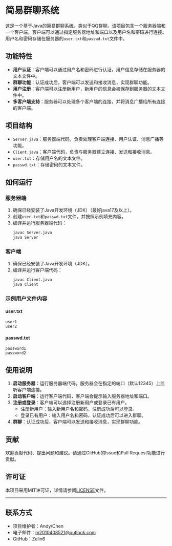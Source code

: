 # 简易群聊系统

这是一个基于Java的简易群聊系统，类似于QQ群聊。该项目包含一个服务器端和一个客户端，客户端可以通过指定服务器地址和端口以及用户名和密码进行连接。用户名和密码存储在服务器的`user.txt`和`passwd.txt`文件中。

## 功能特性

- **用户认证**：客户端可以通过用户名和密码进行认证，用户信息存储在服务器的文本文件中。
- **群聊功能**：认证成功后，客户端可以发送和接收消息，实现群聊功能。
- **用户注册**：客户端可以注册新用户，新用户的信息会被保存到服务器的文本文件中。
- **多客户端支持**：服务器可以处理多个客户端的连接，并将消息广播给所有连接的客户端。

## 项目结构

- `Server.java`：服务器端代码，负责处理客户端连接、用户认证、消息广播等功能。
- `Client.java`：客户端代码，负责与服务器建立连接、发送和接收消息。
- `user.txt`：存储用户名的文本文件。
- `passwd.txt`：存储密码的文本文件。

## 如何运行

### 服务器端

1. 确保已经安装了Java开发环境（JDK）（最好java17及以上）。
2. 创建`user.txt`和`passwd.txt`文件，并按照示例填充内容。
3. 编译并运行服务器端代码：
   ```sh
   javac Server.java
   java Server
   ```

### 客户端

1. 确保已经安装了Java开发环境（JDK）。
2. 编译并运行客户端代码：
   ```sh
   javac Client.java
   java Client
   ```

### 示例用户文件内容

#### user.txt
```
user1
user2
```

#### passwd.txt
```
password1
password2
```

## 使用说明

1. **启动服务器**：运行服务器端代码，服务器会在指定的端口（默认12345）上监听客户端连接。
2. **启动客户端**：运行客户端代码，客户端会提示输入服务器地址和端口。
3. **注册或登录**：客户端可以选择注册新用户或登录已有用户。
   - 注册新用户：输入新用户名和密码，注册成功后可以登录。
   - 登录已有用户：输入用户名和密码，认证成功后可以进入群聊。
4. **群聊**：认证成功后，客户端可以发送和接收消息，实现群聊功能。

## 贡献

欢迎贡献代码、提出问题和建议。请通过GitHub的Issue和Pull Request功能进行贡献。

## 许可证

本项目采用MIT许可证，详情请参阅[LICENSE](LICENSE)文件。

---


## 联系方式

- 项目维护者：Andy/Chen
- 电子邮件：m2010408521@outlook.com
- GitHub：Zelin6
